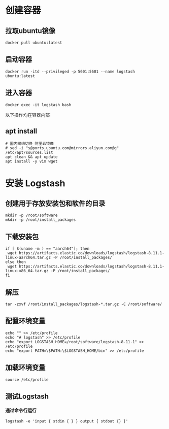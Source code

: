 # 创建容器
## 拉取ubuntu镜像
```shell
docker pull ubuntu:latest
```

## 启动容器
```shell
docker run -itd --privileged -p 5601:5601 --name logstash ubuntu:latest
```

## 进入容器
```shell
docker exec -it logstash bash
```
以下操作均在容器内部

## apt install
```shell
# 国内网络切换 阿里云镜像
# sed -i "s@ports.ubuntu.com@mirrors.aliyun.com@g" /etc/apt/sources.list
apt clean && apt update
apt install -y vim wget 
```

# 安装 Logstash
## 创建用于存放安装包和软件的目录
```shell
mkdir -p /root/software
mkdir -p /root/install_packages
```

## 下载安装包
```shell
if [ $(uname -m ) == "aarch64"]; then
 wget https://artifacts.elastic.co/downloads/logstash/logstash-8.11.1-linux-aarch64.tar.gz -P /root/install_packages/
else then
 wget https://artifacts.elastic.co/downloads/logstash/logstash-8.11.1-linux-x86_64.tar.gz -P /root/install_packages/
fi 
```

## 解压
```shell
tar -zxvf /root/install_packages/logstash-*.tar.gz -C /root/software/
```

## 配置环境变量
```shell
echo "" >> /etc/profile
echo "# logstash" >> /etc/profile
echo "export LOGSTASH_HOME=/root/software/logstash-8.11.1" >> /etc/profile
echo "export PATH=\$PATH:\$LOGSTASH_HOME/bin" >> /etc/profile
```
## 加载环境变量
```shell
source /etc/profile
```

## 测试Logstash
#### 通过命令行运行
```shell
logstash -e 'input { stdin { } } output { stdout {} }'
```

